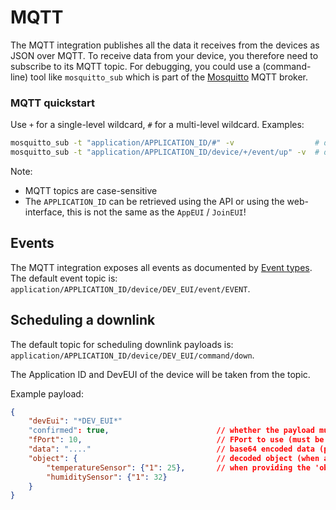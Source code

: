 # MQTT

The MQTT integration publishes all the data it receives from the devices
as JSON over MQTT. To receive data from your device, you therefore 
need to subscribe to its MQTT topic. For debugging, you could use a 
(command-line) tool like `mosquitto_sub` which is part of the 
[Mosquitto](http://mosquitto.org/) MQTT broker.

### MQTT quickstart

Use `+` for a single-level wildcard, `#` for a multi-level wildcard.
Examples:

```bash
mosquitto_sub -t "application/APPLICATION_ID/#" -v                  # display everything for the given APPLICATION_ID
mosquitto_sub -t "application/APPLICATION_ID/device/+/event/up" -v  # display only the uplink payloads for the given APPLICATION_ID
```

Note:

* MQTT topics are case-sensitive
* The `APPLICATION_ID` can be retrieved using the API or using the web-interface,
  this is not the same as the `AppEUI` / `JoinEUI`!

## Events

The MQTT integration exposes all events as documented by [Event types](events.md).
The default event topic is: `application/APPLICATION_ID/device/DEV_EUI/event/EVENT`.

## Scheduling a downlink

The default topic for scheduling downlink payloads is: `application/APPLICATION_ID/device/DEV_EUI/command/down`.

The Application ID and DevEUI of the device will be taken from the topic.

Example payload:

```json
{
    "devEui": "*DEV_EUI*"
    "confirmed": true,                        // whether the payload must be sent as confirmed data down or not
    "fPort": 10,                              // FPort to use (must be > 0)
    "data": "...."                            // base64 encoded data (plaintext, will be encrypted by ChirpStack)
    "object": {                               // decoded object (when application coded has been configured)
        "temperatureSensor": {"1": 25},       // when providing the 'object', you can omit 'data'
        "humiditySensor": {"1": 32}
    }
}
```
